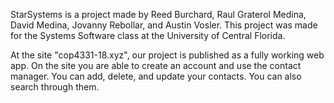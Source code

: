 StarSystems is a project made by Reed Burchard, Raul Graterol Medina, David Medina, Jovanny Rebollar, and Austin Vosler. This project was made for the Systems Software class at the University of Central Florida.

At the site "cop4331-18.xyz", our project is published as a fully working web app. On the site you are able to create an account and use the contact manager. You can add, delete, and update your contacts. You can also search through them.
